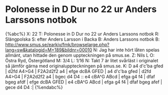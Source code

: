 # Polonesse in D Dur no 22 ur Anders Larssons notbok

{%abc%}
X: 22
T: Polonesse in D Dur no 22 ur Anders Larssons notbok
R: Slängpolska
S: efter Anders Larsson i Backa
B: Anders Larssons notbok
B: http://www.smus.se/earkiv/fmk/browselarge.php?lang=sw&katalogid=M+189&bildnr=00010
N: Jag har inte hört låten spelas allmänt, utan hittade den genom uppteckningen på smus.se.
Z: Nils L
O: Östra Ryd, Östergötland
M: 3/4
L: 1/16
N: Takt 7 är litet svårläst i originalet så jämför gärna med originaluppteckningen på smus.se.
K: D
a4 d'c'ba gfed | d2fd A4>G4 | F2A2d2f2 a4 | efge dcBA GFED |
a4 d'c'ba gfed | d2fd A4>G4 | F2A2d2f2 a4 | bgec d4 D4 ::
e4 cBA^G ABcd | efga g4 f4 | dfaf bgeg afdf | efge dcBA GFED |
e4 cBA^G ABcd | efga g4 f4 | dfaf bgeg afef | gece d4 D4 :|
{%endabc%}
